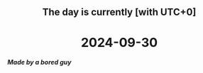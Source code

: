 <h2 align=center>The day is currently [with UTC+0]</h2>
<h1 align=center><!--TIME BEGIN-->2024-09-30<!--TIME END--></h1>
<h5>Made by a bored guy</h5>
